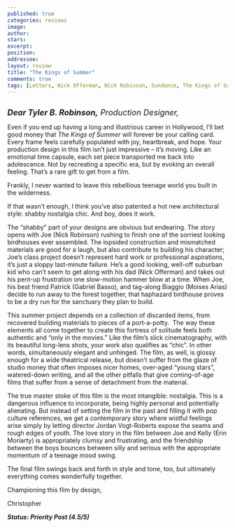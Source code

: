 ```yaml
---
published: true
categories: reviews
image:
author: 
stars: 
excerpt: 
position: 
addressee: 
layout: review
title: "The Kings of Summer"
comments: true
tags: [Letters, Nick Offerman, Nick Robinson, Sundance, The Kings of Summer]
---
```

<div><p><span class="full-image-block ssNonEditable"><span><a href="/letters/2013/6/17/the-kings-of-summer.html"><img src="http://static.squarespace.com/static/5005f6bcc4aa41161b33e89e/5329cf1fe4b07c068ebf74de/5329cf1fe4b07c068ebf7862/1371501879993/The%20Kings%20of%20Summer.jpg" alt="" /></a></span></span></p>
<p><em><span style="font-size:130%;"><strong>Dear Tyler B. Robinson,</strong> Production Designer,</span></em></p>
<p>Even if you end up having a long and illustrious career in Hollywood, I&rsquo;ll bet good money that <em>The Kings of Summer </em>will forever be your calling card. Every frame feels carefully populated with joy, heartbreak, and hope. Your production design in this film isn&rsquo;t just impressive &ndash; it&rsquo;s moving. Like an emotional time capsule, each set piece transported me back into adolescence. Not by recreating a specific era, but by evoking an overall feeling. That&rsquo;s a rare gift to get from a film.</p>
<p>Frankly, I never wanted to leave this rebellious teenage world you built in the wilderness.</p>
<p>If that wasn&rsquo;t enough, I think you&rsquo;ve also patented a hot new architectural style: shabby nostalgia chic. And boy, does it work.&nbsp;</p>
<p>The &ldquo;shabby&rdquo; part of your designs are obvious but endearing. The story opens with Joe (Nick Robinson) rushing to finish one of the sorriest looking birdhouses ever assembled. The lopsided construction and mismatched materials are good for a laugh, but also contribute to building his character; Joe&rsquo;s class project doesn&rsquo;t represent hard work or professional aspirations, it&rsquo;s just a sloppy last-minute failure. He&rsquo;s a good looking, well-off suburban kid who can&rsquo;t seem to get along with his dad (Nick Offerman) and takes out his pent-up frustration one slow-motion hammer blow at a time. When Joe, his best friend Patrick (Gabriel Basso), and tag-along Biaggio (Moises Arias) decide to run away to the forest together, that haphazard birdhouse proves to be a dry run for the sanctuary they plan to build.</p>
<p>This summer project depends on a collection of discarded items, from recovered building materials to pieces of a port-a-potty.&nbsp; The way these elements all come together to create this fortress of solitude feels both authentic and &ldquo;only in the movies.&rdquo; Like the film&rsquo;s slick cinematography, with its beautiful long-lens shots, your work also qualifies as &ldquo;chic&rdquo;. In other words, simultaneously elegant and unhinged. The film, as well, is glossy enough for a wide theatrical release, but doesn&rsquo;t suffer from the glaze of studio money that often imposes nicer homes, over-aged &ldquo;young stars&rdquo;, watered-down writing, and all the other pitfalls that give coming-of-age films that suffer from a sense of detachment from the material.</p>
<p>The true master stoke of this film is the most intangible: nostalgia. This is a dangerous influence to incorporate, being highly personal and potentially alienating. But instead of setting the film in the past and filling it with pop culture references, we get a contemporary story where wistful feelings arise simply by letting director Jordan Vogt-Roberts expose the seams and rough edges of youth. The love story in the film between Joe and Kelly (Erin Moriarty) is appropriately clumsy and frustrating, and the friendship between the boys bounces between silly and serious with the appropriate momentum of a teenage mood swing.</p>
<p>The final film swings back and forth in style and tone, too, but ultimately everything comes wonderfully together.</p>
<p>Championing this film by design,</p>
<p>Christopher</p>
<p><strong><em>Status: Priority Post (4.5/5)</em></strong></p></div>
